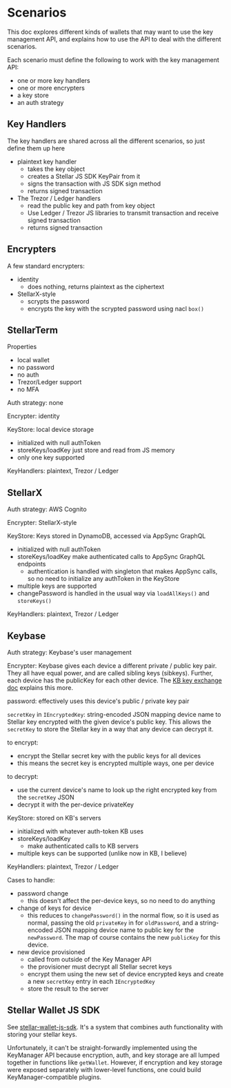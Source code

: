 # Scenarios

This doc explores different kinds of wallets that may want to use the key
management API, and explains how to use the API to deal with the different
scenarios.

Each scenario must define the following to work with the key management API:

- one or more key handlers
- one or more encrypters
- a key store
- an auth strategy

## Key Handlers

The key handlers are shared across all the different scenarios, so just define
them up here

- plaintext key handler
  - takes the key object
  - creates a Stellar JS SDK KeyPair from it
  - signs the transaction with JS SDK sign method
  - returns signed transaction
- The Trezor / Ledger handlers
  - read the public key and path from key object
  - Use Ledger / Trezor JS libraries to transmit transaction and receive signed
    transaction
  - returns signed transaction

## Encrypters

A few standard encrypters:

- identity
  - does nothing, returns plaintext as the ciphertext
- StellarX-style
  - scrypts the password
  - encrypts the key with the scrypted password using nacl `box()`

## StellarTerm

Properties

- local wallet
- no password
- no auth
- Trezor/Ledger support
- no MFA

Auth strategy: none

Encrypter: identity

KeyStore: local device storage

- initialized with null authToken
- storeKeys/loadKey just store and read from JS memory
- only one key supported

KeyHandlers: plaintext, Trezor / Ledger

## StellarX

Auth strategy: AWS Cognito

Encrypter: StellarX-style

KeyStore: Keys stored in DynamoDB, accessed via AppSync GraphQL

- initialized with null authToken
- storeKeys/loadKey make authenticated calls to AppSync GraphQL endpoints
  - authentication is handled with singleton that makes AppSync calls, so no
    need to initialize any authToken in the KeyStore
- multiple keys are supported
- changePassword is handled in the usual way via `loadAllKeys()` and
  `storeKeys()`

KeyHandlers: plaintext, Trezor / Ledger

## Keybase

Auth strategy: Keybase's user management

Encrypter: Keybase gives each device a different private / public key pair. They
all have equal power, and are called sibling keys (sibkeys). Further, each
device has the publicKey for each other device. The
[KB key exchange doc](https://keybase.io/docs/crypto/key-exchange) explains this
more.

password: effectively uses this device's public / private key pair

`secretKey` in `IEncryptedKey`: string-encoded JSON mapping device name to
Stellar key encrypted with the given device's public key. This allows the
`secretKey` to store the Stellar key in a way that any device can decrypt it.

to encrypt:

- encrypt the Stellar secret key with the public keys for all devices
- this means the secret key is encrypted multiple ways, one per device

to decrypt:

- use the current device's name to look up the right encrypted key from the
  `secretKey` JSON
- decrypt it with the per-device privateKey

KeyStore: stored on KB's servers

- initialized with whatever auth-token KB uses
- storeKeys/loadKey
  - make authenticated calls to KB servers
- multiple keys can be supported (unlike now in KB, I believe)

KeyHandlers: plaintext, Trezor / Ledger

Cases to handle:

- password change
  - this doesn't affect the per-device keys, so no need to do anything
- change of keys for device
  - this reduces to `changePassword()` in the normal flow, so it is used as
    normal, passing the old `privateKey` in for `oldPassword`, and a
    string-encoded JSON mapping device name to public key for the `newPassword`.
    The map of course contains the new `publicKey` for this device.
- new device provisioned
  - called from outside of the Key Manager API
  - the provisioner must decrypt all Stellar secret keys
  - encrypt them using the new set of device encrypted keys and create a new
    `secretKey` entry in each `IEncryptedKey`
  - store the result to the server

## Stellar Wallet JS SDK

See [stellar-wallet-js-sdk](https://github.com/stellar/stellar-wallet-js-sdk).
It's a system that combines auth functionality with storing your stellar keys.

Unfortunately, it can't be straight-forwardly implemented using the KeyManager
API because encryption, auth, and key storage are all lumped together in
functions like `getWallet`. However, if encryption and key storage were exposed
separately with lower-level functions, one could build KeyManager-compatible
plugins.

